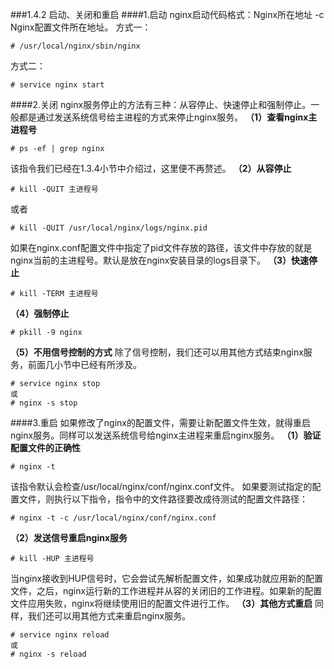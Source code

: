 ###1.4.2 启动、关闭和重启
####1.启动
nginx启动代码格式：Nginx所在地址 -c Nginx配置文件所在地址。
方式一：
```
# /usr/local/nginx/sbin/nginx
```
方式二：
```
# service nginx start
```
####2.关闭
nginx服务停止的方法有三种：从容停止、快速停止和强制停止。一般都是通过发送系统信号给主进程的方式来停止nginx服务。
**（1）查看nginx主进程号**
```
# ps -ef | grep nginx
```
该指令我们已经在1.3.4小节中介绍过，这里便不再赘述。
**（2）从容停止**
```
# kill -QUIT 主进程号
```
或者
```
# kill -QUIT /usr/local/nginx/logs/nginx.pid
```
如果在nginx.conf配置文件中指定了pid文件存放的路径，该文件中存放的就是nginx当前的主进程号。默认是放在nginx安装目录的logs目录下。
**（3）快速停止**
```
# kill -TERM 主进程号
```
**（4）强制停止**
```
# pkill -9 nginx
```
**（5）不用信号控制的方式**
除了信号控制，我们还可以用其他方式结束nginx服务，前面几小节中已经有所涉及。
```
# service nginx stop
或
# nginx -s stop
```
####3.重启
如果修改了nginx的配置文件，需要让新配置文件生效，就得重启nginx服务。同样可以发送系统信号给nginx主进程来重启nginx服务。
**（1）验证配置文件的正确性**
```
# nginx -t
```
该指令默认会检查/usr/local/nginx/conf/nginx.conf文件。
如果要测试指定的配置文件，则执行以下指令，指令中的文件路径要改成待测试的配置文件路径：
```
# nginx -t -c /usr/local/nginx/conf/nginx.conf
```
**（2）发送信号重启nginx服务**
```
# kill -HUP 主进程号
```
当nginx接收到HUP信号时，它会尝试先解析配置文件，如果成功就应用新的配置文件，之后，nginx运行新的工作进程并从容的关闭旧的工作进程。如果新的配置文件应用失败，nginx将继续使用旧的配置文件进行工作。
**（3）其他方式重启**
同样，我们还可以用其他方式来重启nginx服务。
```
# service nginx reload
或
# nginx -s reload
```
